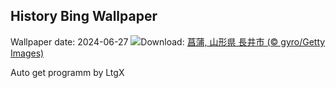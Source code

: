 ## History Bing Wallpaper
Wallpaper date: 2024-06-27
![](https://www.bing.com/th?id=OHR.Ayame2024_JA-JP3356201078_UHD.jpg&w=1000)Download: [菖蒲, 山形県 長井市 (© gyro/Getty Images)](https://www.bing.com/th?id=OHR.Ayame2024_JA-JP3356201078_UHD.jpg)

Auto get programm by LtgX
